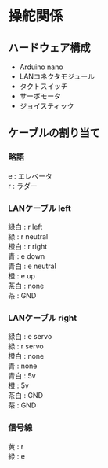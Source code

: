 # 操舵関係
## ハードウェア構成
- Arduino nano
- LANコネクタモジュール
- タクトスイッチ
- サーボモータ
- ジョイスティック
## ケーブルの割り当て
### 略語
e : エレベータ  
r : ラダー  
### LANケーブル left
緑白 : r left  
緑 : r neutral  
橙白 : r right  
青 : e down  
青白 : e neutral  
橙 : e up  
茶白 : none  
茶 : GND  

### LANケーブル right
緑白 : e servo  
緑 : r servo  
橙白 : none  
青 : none  
青白 : 5v  
橙 : 5v  
茶白 : GND  
茶 : GND  

### 信号線
黄 : r  
緑 : e  

